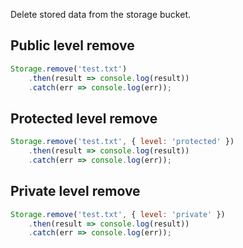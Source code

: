 Delete stored data from the storage bucket.

## Public level remove

```javascript
Storage.remove('test.txt')
    .then(result => console.log(result))
    .catch(err => console.log(err));
```

## Protected level remove

```javascript
Storage.remove('test.txt', { level: 'protected' })
    .then(result => console.log(result))
    .catch(err => console.log(err));
```

## Private level remove

```javascript
Storage.remove('test.txt', { level: 'private' })
    .then(result => console.log(result))
    .catch(err => console.log(err));
```